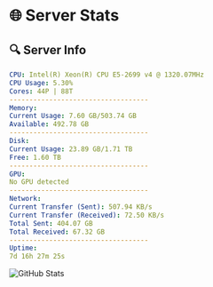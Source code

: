 # 🌐 Server Stats
## 🔍 Server Info
```yaml
CPU: Intel(R) Xeon(R) CPU E5-2699 v4 @ 1320.07MHz
CPU Usage: 5.30%
Cores: 44P | 88T
-----------------------------------
Memory:
Current Usage: 7.60 GB/503.74 GB
Available: 492.78 GB
-----------------------------------
Disk:
Current Usage: 23.89 GB/1.71 TB
Free: 1.60 TB
-----------------------------------
GPU:
No GPU detected
-----------------------------------
Network:
Current Transfer (Sent): 507.94 KB/s
Current Transfer (Received): 72.50 KB/s
Total Sent: 404.07 GB
Total Received: 67.32 GB
-----------------------------------
Uptime:
7d 16h 27m 25s
```
![GitHub Stats](https://img.shields.io/badge/Updated-2025-04-27_09:36:13-blue)